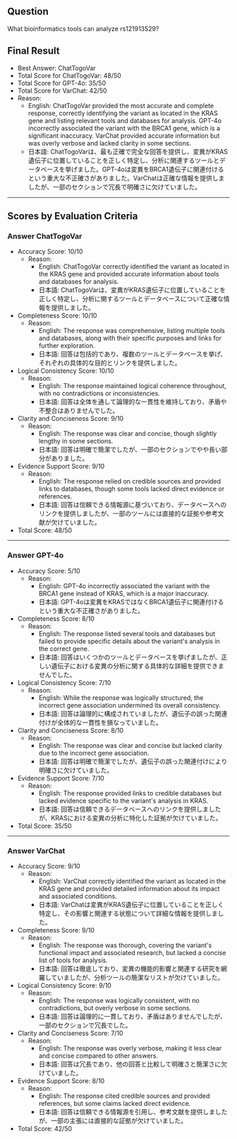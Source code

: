 ## Question

What bioinformatics tools can analyze rs121913529?

## Final Result

- Best Answer: ChatTogoVar
- Total Score for ChatTogoVar: 48/50
- Total Score for GPT-4o: 35/50
- Total Score for VarChat: 42/50
- Reason:
  - English: ChatTogoVar provided the most accurate and complete response, correctly identifying the variant as located in the KRAS gene and listing relevant tools and databases for analysis. GPT-4o incorrectly associated the variant with the BRCA1 gene, which is a significant inaccuracy. VarChat provided accurate information but was overly verbose and lacked clarity in some sections.
  - 日本語: ChatTogoVarは、最も正確で完全な回答を提供し、変異がKRAS遺伝子に位置していることを正しく特定し、分析に関連するツールとデータベースを挙げました。GPT-4oは変異をBRCA1遺伝子に関連付けるという重大な不正確さがありました。VarChatは正確な情報を提供しましたが、一部のセクションで冗長で明確さに欠けていました。

---

## Scores by Evaluation Criteria

### Answer ChatTogoVar
- Accuracy Score: 10/10
  - Reason: 
    - English: ChatTogoVar correctly identified the variant as located in the KRAS gene and provided accurate information about tools and databases for analysis.
    - 日本語: ChatTogoVarは、変異がKRAS遺伝子に位置していることを正しく特定し、分析に関するツールとデータベースについて正確な情報を提供しました。
- Completeness Score: 10/10
  - Reason: 
    - English: The response was comprehensive, listing multiple tools and databases, along with their specific purposes and links for further exploration.
    - 日本語: 回答は包括的であり、複数のツールとデータベースを挙げ、それぞれの具体的な目的とリンクを提供しました。
- Logical Consistency Score: 10/10
  - Reason: 
    - English: The response maintained logical coherence throughout, with no contradictions or inconsistencies.
    - 日本語: 回答は全体を通して論理的な一貫性を維持しており、矛盾や不整合はありませんでした。
- Clarity and Conciseness Score: 9/10
  - Reason: 
    - English: The response was clear and concise, though slightly lengthy in some sections.
    - 日本語: 回答は明確で簡潔でしたが、一部のセクションでやや長い部分がありました。
- Evidence Support Score: 9/10
  - Reason: 
    - English: The response relied on credible sources and provided links to databases, though some tools lacked direct evidence or references.
    - 日本語: 回答は信頼できる情報源に基づいており、データベースへのリンクを提供しましたが、一部のツールには直接的な証拠や参考文献が欠けていました。
- Total Score: 48/50

---

### Answer GPT-4o
- Accuracy Score: 5/10
  - Reason: 
    - English: GPT-4o incorrectly associated the variant with the BRCA1 gene instead of KRAS, which is a major inaccuracy.
    - 日本語: GPT-4oは変異をKRASではなくBRCA1遺伝子に関連付けるという重大な不正確さがありました。
- Completeness Score: 8/10
  - Reason: 
    - English: The response listed several tools and databases but failed to provide specific details about the variant's analysis in the correct gene.
    - 日本語: 回答はいくつかのツールとデータベースを挙げましたが、正しい遺伝子における変異の分析に関する具体的な詳細を提供できませんでした。
- Logical Consistency Score: 7/10
  - Reason: 
    - English: While the response was logically structured, the incorrect gene association undermined its overall consistency.
    - 日本語: 回答は論理的に構成されていましたが、遺伝子の誤った関連付けが全体的な一貫性を損なっていました。
- Clarity and Conciseness Score: 8/10
  - Reason: 
    - English: The response was clear and concise but lacked clarity due to the incorrect gene association.
    - 日本語: 回答は明確で簡潔でしたが、遺伝子の誤った関連付けにより明確さに欠けていました。
- Evidence Support Score: 7/10
  - Reason: 
    - English: The response provided links to credible databases but lacked evidence specific to the variant's analysis in KRAS.
    - 日本語: 回答は信頼できるデータベースへのリンクを提供しましたが、KRASにおける変異の分析に特化した証拠が欠けていました。
- Total Score: 35/50

---

### Answer VarChat
- Accuracy Score: 9/10
  - Reason: 
    - English: VarChat correctly identified the variant as located in the KRAS gene and provided detailed information about its impact and associated conditions.
    - 日本語: VarChatは変異がKRAS遺伝子に位置していることを正しく特定し、その影響と関連する状態について詳細な情報を提供しました。
- Completeness Score: 9/10
  - Reason: 
    - English: The response was thorough, covering the variant's functional impact and associated research, but lacked a concise list of tools for analysis.
    - 日本語: 回答は徹底しており、変異の機能的影響と関連する研究を網羅していましたが、分析ツールの簡潔なリストが欠けていました。
- Logical Consistency Score: 9/10
  - Reason: 
    - English: The response was logically consistent, with no contradictions, but overly verbose in some sections.
    - 日本語: 回答は論理的に一貫しており、矛盾はありませんでしたが、一部のセクションで冗長でした。
- Clarity and Conciseness Score: 7/10
  - Reason: 
    - English: The response was overly verbose, making it less clear and concise compared to other answers.
    - 日本語: 回答は冗長であり、他の回答と比較して明確さと簡潔さに欠けていました。
- Evidence Support Score: 8/10
  - Reason: 
    - English: The response cited credible sources and provided references, but some claims lacked direct evidence.
    - 日本語: 回答は信頼できる情報源を引用し、参考文献を提供しましたが、一部の主張には直接的な証拠が欠けていました。
- Total Score: 42/50